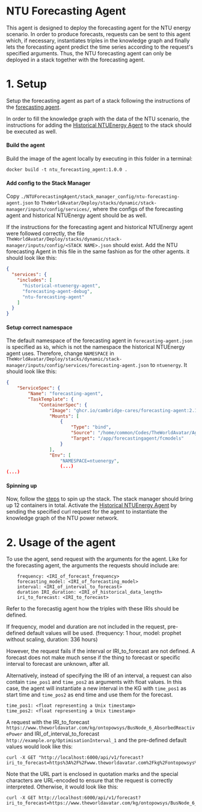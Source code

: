 # NTU Forecasting Agent

This agent is designed to deploy the forecasting agent for the NTU energy scenario. In order to produce forecasts, requests can be sent to this agent which, if necessary, instantiates triples in the knowledge graph and finally lets the forecasting agent predict the time series according to the request's specified arguments. Thus, the NTU forecasting agent can only be deployed in a stack together with the forecasting agent.

# 1. Setup

Setup the forecasting agent as part of a stack following the instructions of the [forecasting agent](https://github.com/cambridge-cares/TheWorldAvatar/edit/main/Agents/ForecastingAgent/).

In order to fill the knowledge graph with the data of the NTU scenario, the instructions for adding the [Historical NTUEnergy Agent](https://github.com/cambridge-cares/TheWorldAvatar/tree/main/Agents/HistoricalNTUEnergyAgent) to the stack should be executed as well.


#### Build the agent

Build the image of the agent locally by executing in this folder in a terminal:
```
docker build -t ntu_forecasting_agent:1.0.0 .
```

#### Add config to the Stack Manager

Copy ```./NTUForecastingAgent/stack_manager_config/ntu-forecasting-agent.json``` to ```TheWorldAvatar/Deploy/stacks/dynamic/stack-manager/inputs/config/services/```, where the  configs of the forecasting agent and historical NTUEnergy agent should be as well.

If the instructions for the forecasting agent and historical NTUEnergy agent were followed correctly, the file ```TheWorldAvatar/Deploy/stacks/dynamic/stack-manager/inputs/config/<STACK NAME>.json``` should exist. Add the NTU forecasting Agent in this file in the same fashion as for the other agents. it should look like this:

```json
{
  "services": {
    "includes": [
      "historical-ntuenergy-agent",
      "forecasting-agent-debug",
      "ntu-forecasting-agent"
    ]
  }
}
```

#### Setup correct namespace

The default namespace of the forecasting agent in ```forecasting-agent.json``` is specified as ```kb```, which is not the namespace the historical NTUEnergy agent uses. Therefore, change ```NAMESPACE``` in ```TheWorldAvatar/Deploy/stacks/dynamic/stack-manager/inputs/config/services/forecasting-agent.json``` to ```ntuenergy```. It should look like this:

```json
{
    "ServiceSpec": {
        "Name": "forecasting-agent",
        "TaskTemplate": {
            "ContainerSpec": {
                "Image": "ghcr.io/cambridge-cares/forecasting-agent:2.1.1",
                "Mounts": [
                    {
                        "Type": "bind",
                        "Source": "/home/common/Codes/TheWorldAvatar/Agents/ForecastingAgent/forecastingagent/fcmodels",
                        "Target": "/app/forecastingagent/fcmodels"
                    }
                ],
                "Env": [
                    "NAMESPACE=ntuenergy",
                    (...)
(...)

```

#### Spinning up

Now, follow the [steps](https://github.com/cambridge-cares/TheWorldAvatar/tree/main/Deploy/stacks/dynamic/stack-manager#spinning-up-a-stack) to spin up the stack. The stack manager should bring up 12 containers in total. Activate the [Historical NTUEnergy Agent](https://github.com/cambridge-cares/TheWorldAvatar/tree/main/Agents/HistoricalNTUEnergyAgent) by sending the specified curl request for the agent to instantiate the knowledge graph of the NTU power network.

# 2. Usage of the agent

To use the agent, send request with the arguments for the agent. Like for the forecasting agent, the arguments the requests should include are:

```
    frequency: <IRI_of_forecast_frequency>
    forecasting_model: <IRI_of_forecasting_model>
    interval: <IRI_of_interval_to_forecast>
    duration IRI_duration: <IRI_of_historical_data_length>
    iri_to_forecast: <IRI_to_forecast>
```

Refer to the forecastig agent how the triples with these IRIs should be defined. 

If frequency, model and duration are not included in the request, pre-defined default values will be used. (frequency: 1 hour, model: prophet without scaling, duration: 336 hours)

However, the request fails if the interval or IRI_to_forecast are not defined. A forecast does not make much sense if the thing to forecast or specific interval to forecast are unknown, after all.

Alternatively, instead of specifying the IRI of an interval, a request can also contain ```time_pos1``` and ```time_pos2``` as arguments with float values. In this case, the agent will instantiate a new interval in the KG with ```time_pos1``` as start time and ```time_pos2``` as end time and use them for the forecast.

```
time_pos1: <float representing a Unix timestamp>
time_pos2: <float representing a Unix timestamp>
```

A request with the IRI_to_forecast ```https://www.theworldavatar.com/kg/ontopowsys/BusNode_6_AbsorbedReactivePower``` and IRI_of_interval_to_forecast ```http://example.org/OptimisationInterval_1``` and the pre-defined default values would look like this:

```
curl -X GET "http://localhost:6000/api/v1/forecast?iri_to_forecast=https%3A%2F%2Fwww.theworldavatar.com%2Fkg%2Fontopowsys%2FBusNode_6_AbsorbedReactivePower&interval=http%3A%2F%2Fexample.org%2FOptimisationInterval_1"

```

Note that the URL part is enclosed in quotation marks and the special characters are URL-encoded to ensure that the request is correctly interpreted. Otherwise, it would look like this:

```
curl -X GET http://localhost:6000/api/v1/forecast?iri_to_forecast=https://www.theworldavatar.com/kg/ontopowsys/BusNode_6_AbsorbedReactivePower&interval=http://example.org/OptimisationInterval_1
```